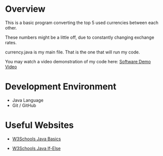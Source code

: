 # Overview
This is a basic program converting the top 5 used currencies between each other. 

These numbers might be a little off, due to constantly changing exchange rates.

currency.java is my main file. That is the one that will run my code. 

You may watch a video demonstration of my code here: [Software Demo Video]()

# Development Environment

* Java Language
* Git / GitHub

# Useful Websites

* [W3Schools Java Basics](https://www.w3schools.com/java/default.asp)

* [W3Schools Java If-Else](https://www.w3schools.com/java/java_conditions.asp)